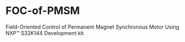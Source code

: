 # FOC-of-PMSM
Field-Oriented Control of Permanent Magnet Synchronous Motor Using NXP™ S32K144 Development kit
